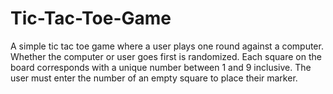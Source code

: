 # Tic-Tac-Toe-Game
A simple tic tac toe game where a user plays one round against a computer. Whether the computer or user goes first is randomized. Each square on the board corresponds with a unique number between 1 and 9 inclusive.
The user must enter the number of an empty square to place their marker. 
